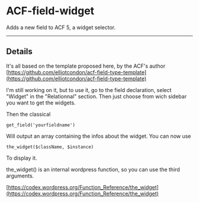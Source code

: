 ACF-field-widget
===================


Adds a new field to ACF 5, a widget selector.

----------


Details
-------------

It's all based on the template proposed here, by the ACF's author
[https://github.com/elliotcondon/acf-field-type-template](https://github.com/elliotcondon/acf-field-type-template)

I'm still working on it, but to use it, go to the field declaration, select "Widget" in the "Relationnal" section. Then just choose from wich sidebar you want to get the widgets. 

Then the classical 

    get_field('yourfieldname')
Will output an array containing the infos about the widget. You can now use

    the_widget($className, $instance)
To display it.

the_widget() is an internal wordpress function, so you can use the third arguments.

[https://codex.wordpress.org/Function_Reference/the_widget](https://codex.wordpress.org/Function_Reference/the_widget)